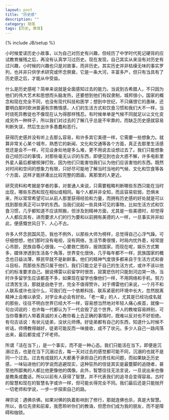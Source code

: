 ```yaml
---
layout: post
title: "历史感"
description: ""
category: 随笔
tags: [历史, 教育]
---
```

{% include JB/setup %}

小时候爱读历史小故事，以为自己对历史有兴趣，但经历了中学时代死记硬背的应试教育摧残之后，再没有认真学习过历史。现在发现，自己其实从来没有对历史有过兴趣，小时候的兴趣也只是对故事，而非历史。其实历史并非枯燥无味的事实罗列，也并非只供学术研究或怀念祭奠，它是一条大河，丰富多产，但只有当具有了历史感之后，才能从中受益。

什么是历史感呢？简单来说就是全面感知过去的能力。当说到古希腊人，不只因为他们的伟大艺术和思想而头脑发热，还要想到他们有奴隶制，城邦很小，国家的概念和现在完全不同，也没有现代科技和医学；想到中世纪，不只痛恨它的愚昧，还要明白那时欧洲普遍有宗教情感，人们的生活方式和饮食习惯和我们大不一样，当时烧死异教徒也不像现在认为得那样残忍。有时候单单是气候不同就足以让文化变成另外一种样子，所以我们对过去的了解几乎总是不牢靠的，而缺乏历史感就容易判断失误，然后生出许多愚蠢和恶行。

获得历史感并没有听上去那么容易，和许多其它美德一样，它需要一些想象力。就算非常关心某个城市，熟悉它的新闻、文化和交通等各个方面，真正去那里生活感觉还是会不一样，可见设身处地是多么难，更不用说去设想过去了。我们只能想象自己经历过的事情，对那些毫无认识的东西，即便见到也会大惑不解，许多电影里外星人最后都被核弹打败，因为他们只能害怕我们认为他们应该害怕的东西。既然对时间和空间的想象力有限，只好尽可能地了解当时当地的气候、文化和饮食等各个方面，这样才能拼凑出比较完整的图画，离那里的人更近。

研究资料和考据是学者的事，对普通人来说，只需要粗略判断哪些东西只能在当时出现，哪些东西和现在相似或相同。每个人都并非全知，而且容易软弱，恐惧未来，所以常常希望可以从前人那里获得经验和力量，而拥有历史感的好处就是可以找到那些真正可以学的东西。当我们说起一些具体可见的事物，比如生活方式和饮食习惯，几乎都知道不应该照搬，但涉及到精神方面，尤其是一些美德时，却觉得人人都应具有，进而要求人们的行为要和以前拥有美德的人一样，一旦事实并非如此，便感慨世风日下、人心不古。

许多人怀念民国风范，我也不例外，以那些大师为榜样，总觉得自己心浮气躁。可仔细想想，他们那时没有电视，没有网络，生活节奏很慢，时局内忧外患，经常提心吊胆，民族自尊心很强，一心要救亡图存，报效国家。而现在呢，娱乐方式繁多，媒体渗透到生活各个角落，世界变化很快，几乎每年都不一样，民族国家的概念也日益淡薄，移民早就不是新鲜事。他们的精神气度很多都来自于生活方式和奋斗目标，而那些东西只属于他们，我们只能立足于自己的生活方式，或许不该以他们的标准要求自己。据说傅雷以前留学时很苦，寂寞悲伤时只能到河边哭一场，当时许多留学生应该都差不多，如果现在留学也像他们一样，不用网络和手机，努力过清苦生活，那就是自绝于世，完全不值得赞许。对于傅雷他们来说，一个月不和人联系或许也没什么，可我们在一个依赖科技、联系紧密的环境中长大，忽然脱离精神上会难以承受，对学业未必会有好处。「老一辈」的人，尤其是已经功成名就的那些，往往不明白世界已经大不一样，容易想当然地对年轻人痛心疾首，就像一句台词说的：也许每一代都认为下一代会毁了这个世界。坏人的教唆容易辨别，可当你尊重的人带着真诚的关心教你看上去正确的事情时，既难以反对也不好拒绝。有句古话说：有状元徒弟，没状元师傅。好徒弟都有自己的东西，知道什么时候不听话，师傅教得越好，徒弟可能反而一味接收，成不了状元。多少人自己一路闯荡出来，最后都变成了坏老师。

所谓「活在当下」，是一个事实，而不是一种心态。我们只能活在当下。即便是沉溺过去，也是在当下沉溺过去，每一天对过去的感觉都可能不同，沉溺的也就不是同一个过去。过去有成就的人大都勇于承担自己的责任和问题，而如果缺乏历史感，一味钻进他们的学说而逃避现实，这种狂热的信徒其实是最蹩脚的追随者，甚至他所鄙夷的人都比他更像他的偶像。此外，智慧往往无法言说，一旦说出来也像是教条或蠢话，所以以前有人获得了智慧，并不代表我们的追寻会变得容易。古时的智慧和现在的智慧名字或许一样，但可能长得完全不同。我们最后还是只能抛开一切老师和学说，一步一步探索自己的路。

禅宗说：遇佛杀佛。如果对佛的执着影响到了修行，那就连佛也杀，真是大智慧。所以，各位先贤和前辈，我愿聆听你们的教诲，但愿你们成为我的朋友，而不是障碍和枷锁。
